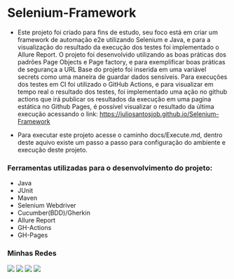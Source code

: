 # Selenium-Framework

- Este projeto foi criado para fins de estudo, seu foco está em criar um framework de automação e2e utilizando Selenium
  e Java, e para a visualização do resultado da execução dos testes foi implementado o Allure Report. O projeto foi
  desenvolvido utilizando as boas práticas dos padrões Page Objects e Page factory, e para exemplificar boas práticas de
  segurança a URL Base do projeto foi inserida em uma variável secrets como uma maneira de guardar dados sensíveis. Para
  execuções dos testes em CI foi utilizado o GitHub Actions, e para visualizar em tempo real o resultado dos testes,
  foi implementado uma ação no github actions que irá publicar os resultados da execução em uma pagina estática no
  Github Pages, é possível visualizar o resultado da última execução acessando o
  link: https://juliosantosjob.github.io/Selenium-Framework

<p>

- Para executar este projeto acesse o caminho docs/Execute.md, dentro deste aquivo existe um passo a passo para
  configuração do ambiente e execução deste projeto.

<p>

### Ferramentas utilizadas para o desenvolvimento do projeto:

- Java
- JUnit
- Maven
- Selenium Webdriver
- Cucumber(BDD)/Gherkin
- Allure Report
- GH-Actions
- GH-Pages

### Minhas Redes

[<img src="https://img.shields.io/badge/linkedin-%230077B5.svg?&style=for-the-badge&logo=linkedin&logoColor=white" />](https://www.linkedin.com/in/julio-santos-43428019b)
[<img src = "https://img.shields.io/badge/instagram-%23E4405F.svg?&style=for-the-badge&logo=instagram&logoColor=white">](https://www.instagram.com/juli0sts/)
[<img src = "https://img.shields.io/badge/facebook-%231877F2.svg?&style=for-the-badge&logo=facebook&logoColor=white">](https://www.facebook.com/profile.php?id=100003793058455)
<a href="mailto:julio958214@gmail.com"><img src="https://img.shields.io/badge/-Gmail-%23333?style=for-the-badge&logo=gmail&logoColor=white" target="_blank">
</a>

